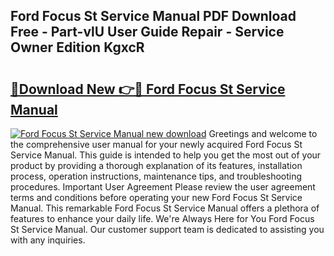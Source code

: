 ## Ford Focus St Service Manual PDF Download Free - Part-vlU User Guide Repair - Service Owner Edition KgxcR

# <h2><a href="http://bc68620.oget.top/?id=Ford+Focus+St+Service+Manual">🔗Download New 👉🔴 Ford Focus St Service Manual</a></h2>

[![Ford Focus St Service Manual new download](https://i.imgur.com/5g1atiW.png)](http://bc68620.oget.top/?id=Ford+Focus+St+Service+Manual)
Greetings and welcome to the comprehensive user manual for your newly acquired Ford Focus St Service Manual. This guide is intended to help you get the most out of your product by providing a thorough explanation of its features, installation process, operation instructions, maintenance tips, and troubleshooting procedures. Important User Agreement Please review the user agreement terms and conditions before operating your new Ford Focus St Service Manual. This remarkable Ford Focus St Service Manual offers a plethora of features to enhance your daily life. We're Always Here for You Ford Focus St Service Manual. Our customer support team is dedicated to assisting you with any inquiries.
